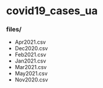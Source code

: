 # covid19_cases_ua

### files/
* Apr2021.csv
* Dec2020.csv
* Feb2021.csv
* Jan2021.csv
* Mar2021.csv
* May2021.csv
* Nov2020.csv
